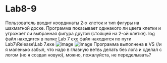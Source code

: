 # Lab8-9
Пользователь вводит координаты 2-х клеток и тип фигуры на шахматной доске.
Программа показывает одинакого ли цвета клетки и угрожает ли выбранная фигура другой (стоящей на 2-ой клетке).
log файл находится в папке Lab 7
exe файл находится по пути Lab7\Release\Lab 7.exe
![image](https://user-images.githubusercontent.com/90463760/144754767-1ded2554-ab80-411c-90d3-175d49cc369b.png)
![image](https://user-images.githubusercontent.com/90463760/144754752-511a47c3-2001-4eab-a364-a13211acb0af.png)
Программа выполнена в VS
//и я маленько забыл, что надо в главную ветвь делать без лога и сделал с логом (но я создал новую), можно, пожалуйста, не переделывать?
